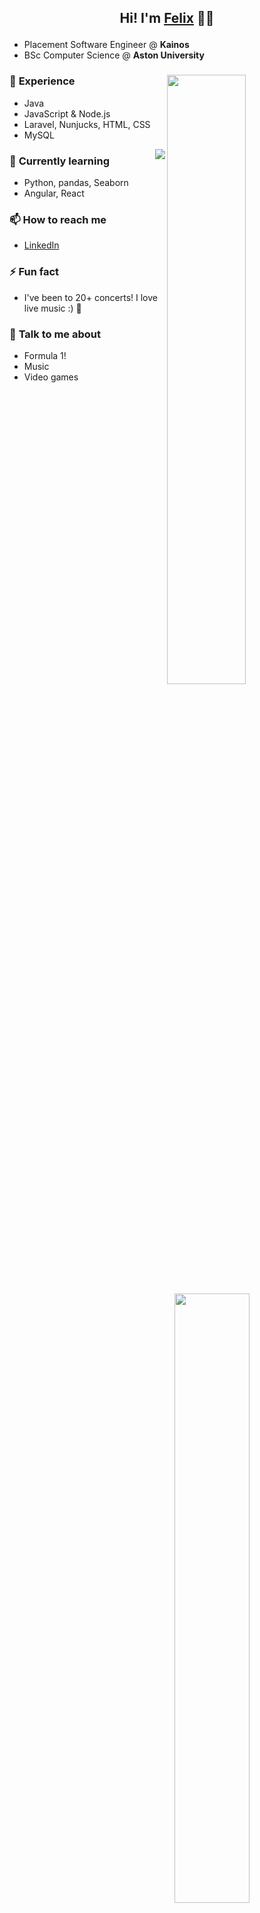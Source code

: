 ## <p align="center">Hi! I'm [Felix](https://felixmoore.github.io/) 👋✨</p>

* Placement Software Engineer @ **Kainos**   
* BSc Computer Science @ **Aston University**  
### 🌱 **Experience** [<img align="right" width="50%" src="https://github-readme-stats.vercel.app/api?username=felixmoore&theme=radical&show_icons=true&hide=stars,issues&include_all_commits=true">](https://metrics.lecoq.io/felixmoore?template=classic)  
  - Java
  - JavaScript & Node.js 
  - Laravel, Nunjucks, HTML, CSS 
  - MySQL

[<img align="right" src="https://github-readme-stats.vercel.app/api/top-langs/?username=felixmoore&theme=radical&layout=compact">](https://github.com/anuraghazra/github-readme-stats) 
### 🔭 **Currently learning** 
  - Python, pandas, Seaborn 
  - Angular, React

### 📫 **How to reach me**    
  - [LinkedIn](https://linkedin.com/in/felixmoore)  [<img align="right" width="50%" src="https://github-readme-stats.vercel.app/api/wakatime?username=felixmoore&theme=radical">](https://github.com/anuraghazra/github-readme-stats) 

### ⚡ **Fun fact** 
  - I've been to 20+ concerts! I love live music :) 🎵

### 💬 **Talk to me about** 
  - Formula 1!
  - Music
  - Video games
<!--
**felixmoore/felixmoore** is a ✨ _special_ ✨ repository because its `README.md` (this file) appears on your GitHub profile.

Here are some ideas to get you started:

- 🔭 I’m currently working on ...
- 🌱 I’m currently learning ...
- 👯 I’m looking to collaborate on ...
- 🤔 I’m looking for help with ...
- 💬 Ask me about ...
- 📫 How to reach me: ...
- 😄 Pronouns: ...
- ⚡ Fun fact: ...
-->
